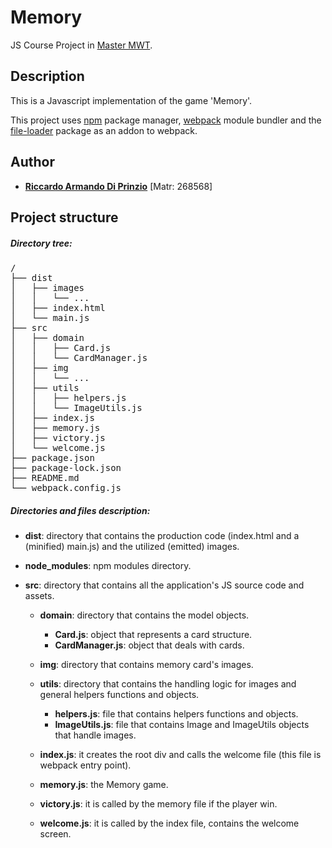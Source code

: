 Memory
=======
JS Course Project in [Master MWT](http://mwt.disim.univaq.it/).

## Description 

This is a Javascript implementation of the game 'Memory'.

This project uses [npm](https://www.npmjs.com/) package manager, [webpack](https://webpack.js.org/) module bundler and 
the [file-loader](https://www.npmjs.com/package/file-loader) package as an addon to webpack.

## Author
* **[Riccardo Armando Di Prinzio](mailto:riccardoarmando.diprinzio@student.univaq.it)** [Matr: 268568]

## Project structure

##### Directory tree:
<pre>
/
├── dist
│   ├── images
│   │   └── ...
│   ├── index.html
│   └── main.js
├── src
│   ├── domain
│   │   ├── Card.js
│   │   └── CardManager.js
│   ├── img
│   │   └── ...
│   ├── utils
│   │   ├── helpers.js
│   │   └── ImageUtils.js
│   ├── index.js
│   ├── memory.js
│   ├── victory.js
│   └── welcome.js
├── package.json
├── package-lock.json
├── README.md
└── webpack.config.js
</pre>

##### Directories and files description:
* **dist**: directory that contains the production code (index.html and a (minified) main.js) and the utilized (emitted) 
images.

* **node_modules**: npm modules directory.

* **src**: directory that contains all the application's JS source code and assets.

    * **domain**: directory that contains the model objects.
        * **Card.js**: object that represents a card structure.
        * **CardManager.js**: object that deals with cards.
        
    * **img**: directory that contains memory card's images.
    
    * **utils**: directory that contains the handling logic for images and general helpers functions and objects.
        * **helpers.js**: file that contains helpers functions and objects.
        * **ImageUtils.js**: file that contains Image and ImageUtils objects that handle images.
        
    * **index.js**: it creates the root div and calls the welcome file (this file is webpack entry point).
    * **memory.js**: the Memory game.
    * **victory.js**: it is called by the memory file if the player win.
    * **welcome.js**: it is called by the index file, contains the welcome screen.